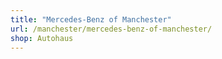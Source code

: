 ```yaml
---
title: "Mercedes-Benz of Manchester"
url: /manchester/mercedes-benz-of-manchester/
shop: Autohaus
---
```


